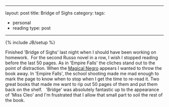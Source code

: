 
---
layout: post
title: Bridge of Sighs
category: 
tags: 
- personal
- reading
type: post
---
{% include JB/setup %}

Finished 'Bridge of Sighs' last night when I should have been working on homework.  For the second Russo novel in a row, I wish I stopped reading before the last 50 pages. As in 'Empire Falls' the cliches stand out to the point of distraction. When the <a href="http://en.wikipedia.org/wiki/Magical_Negro">Magical Negro</a> appears I wanted to throw the book away. In 'Empire Falls', the school shooting made me mad enough to mark the page to know when to stop when I get the time to re-read it. Two great books that made me want to rip out 50 pages of them and put them back on the shelf.   'Bridge' was absolutely fantastic up to the appearance of 'Miss Cleo' and I'm frustrated that I allow that small part to soil the rest of the book.
